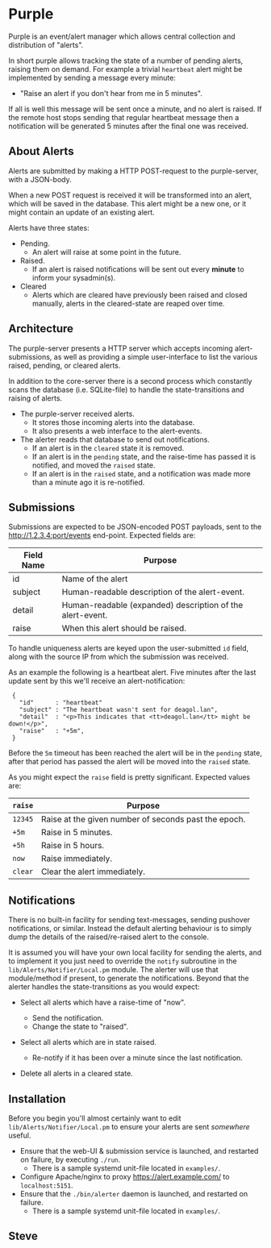 # Purple

Purple is an event/alert manager which allows central collection and distribution of "alerts".

In short purple allows tracking the state of a number of pending alerts, raising them on demand.  For example a trivial `heartbeat` alert might be implemented by sending a message every minute:

* "Raise an alert if you don't hear from me in 5 minutes".

If all is well this message will be sent once a minute, and no alert is raised.  If the remote host stops sending that regular heartbeat message then a notification will be generated 5 minutes after the final one was received.




## About Alerts

Alerts are submitted by making a HTTP POST-request to the purple-server, with a JSON-body.

When a new POST request is received it will be transformed into an alert, which will be saved in the database.  This alert might be a new one, or it might contain an update of an existing alert.

Alerts have three states:

* Pending.
   * An alert will raise at some point in the future.
* Raised.
   * If an alert is raised notifications will be sent out every **minute** to inform your sysadmin(s).
* Cleared
   * Alerts which are cleared have previously been raised and closed manually, alerts in the cleared-state are reaped over time.


## Architecture

The purple-server presents a HTTP server which accepts incoming alert-submissions, as well as providing a simple user-interface to list the various raised, pending, or cleared alerts.

In addition to the core-server there is a second process which constantly scans the database (i.e. SQLite-file) to handle the state-transitions and raising of alerts.


* The purple-server received alerts.
   * It stores those incoming alerts into the database.
   * It also presents a web interface to the alert-events.
* The alerter reads that database to send out notifications.
   * If an alert is in the `cleared` state it is removed.
   * If an alert is in the `pending` state, and the raise-time has passed it is notified, and moved the `raised` state.
   * If an alert is in the `raised` state, and a notification was made more than a minute ago it is re-notified.


## Submissions

Submissions are expected to be JSON-encoded POST payloads, sent
to the http://1.2.3.4:port/events end-point.  Expected fields are:

|Field Name | Purpose                                                   |
|-----------|-----------------------------------------------------------|
|id         | Name of the alert                                         |
|subject    | Human-readable description of the alert-event.            |
|detail     | Human-readable (expanded) description of the alert-event. |
|raise      | When this alert should be raised.                         |

To handle uniqueness alerts are keyed upon the user-submitted `id` field, along with the source IP from which the submission was received.

As an example the following is a heartbeat alert.  Five minutes after the last update sent by this we'll receive an alert-notification:


     {
       "id"      : "heartbeat"
       "subject" : "The heartbeat wasn't sent for deagol.lan",
       "detail"  : "<p>This indicates that <tt>deagol.lan</tt> might be down!</p>",
       "raise"   : "+5m",
     }

Before the `5m` timeout has been reached the alert will be in the `pending` state, after that period has passed the alert will be moved into the `raised` state.

As you might expect the `raise` field is pretty significant.  Expected values are:

|`raise`| Purpose                                                 |
|-------|---------------------------------------------------------|
|`12345`| Raise at the given number of seconds past the epoch.    |
| `+5m` | Raise in 5 minutes.                                     |
| `+5h` | Raise in 5 hours.                                       |
| `now` | Raise immediately.                                      |
|`clear`| Clear the alert immediately.                            |


## Notifications

There is no built-in facility for sending text-messages, sending pushover notifications, or similar.  Instead the default alerting behaviour is to simply dump the details of the raised/re-raised alert to the console.

It is assumed you will have your own local facility for sending the alerts, and to implement it you just need to override the `notify` subroutine in the `lib/Alerts/Notifier/Local.pm` module.  The alerter will use that module/method if present, to generate the notifications.  Beyond that the alerter handles the state-transitions as you would expect:

* Select all alerts which have a raise-time of "now".
    * Send the notification.
    * Change the state to "raised".

* Select all alerts which are in state raised.
   * Re-notify if it has been over a minute since the last notification.

* Delete all alerts in a cleared state.


## Installation

Before you begin you'll almost certainly want to edit `lib/Alerts/Notifier/Local.pm` to ensure your alerts are sent _somewhere_ useful.

* Ensure that the web-UI & submission service is launched, and restarted on failure, by executing `./run`.
   * There is a sample systemd unit-file located in `examples/`.
* Configure Apache/nginx to proxy https://alert.example.com/ to `localhost:5151`.
* Ensure that the `./bin/alerter` daemon is launched, and restarted on failure.
   * There is a sample systemd unit-file located in `examples/`.



Steve
--
